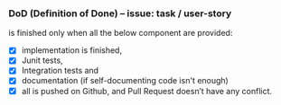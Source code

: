 ### DoD (Definition of Done) – issue: task / user-story 
is finished only when all the below component are provided:
- [x] implementation is finished,
- [x] Junit tests,
- [x] Integration tests and
- [x] documentation (if self-documenting code isn't enough)
- [x] all is pushed on Github, and Pull Request doesn’t have any conflict.